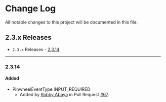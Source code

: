 # Change Log

All notable changes to this project will be documented in this file.

## 2.3.x Releases

- `2.3.x` Releases - [2.3.14](#2314)

---

### 2.3.14

#### Added

- PinwheelEventType.INPUT_REQUIRED
  - Added by [Robby Abaya](https://github.com/rawbee) in Pull Request [#67](https://github.com/underdog-tech/pinwheel-android-sdk/pull/67).